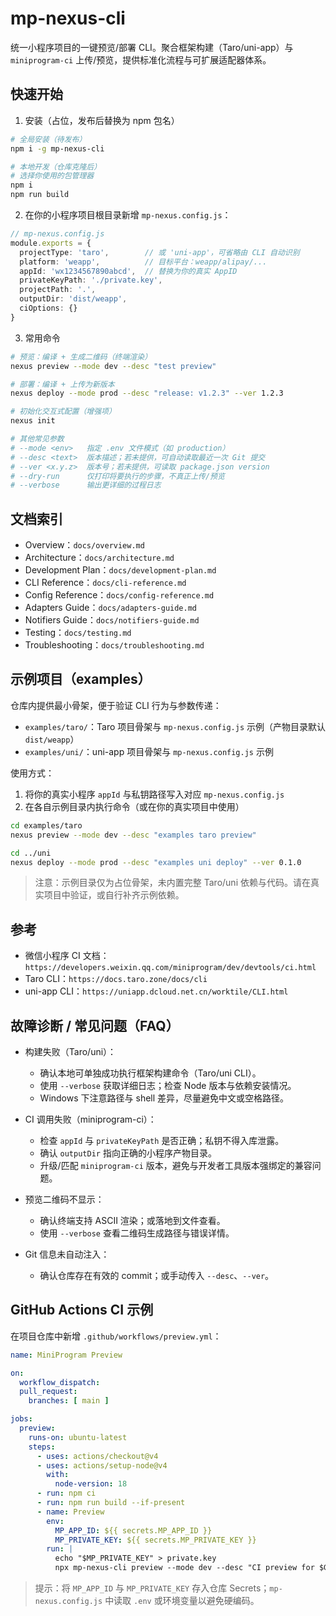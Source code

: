 # mp-nexus-cli

统一小程序项目的一键预览/部署 CLI。聚合框架构建（Taro/uni-app）与 `miniprogram-ci` 上传/预览，提供标准化流程与可扩展适配器体系。

## 快速开始

1) 安装（占位，发布后替换为 npm 包名）

```bash
# 全局安装（待发布）
npm i -g mp-nexus-cli

# 本地开发（仓库克隆后）
# 选择你使用的包管理器
npm i
npm run build
```

2) 在你的小程序项目根目录新增 `mp-nexus.config.js`：

```ts
// mp-nexus.config.js
module.exports = {
  projectType: 'taro',        // 或 'uni-app'，可省略由 CLI 自动识别
  platform: 'weapp',          // 目标平台：weapp/alipay/...
  appId: 'wx1234567890abcd',  // 替换为你的真实 AppID
  privateKeyPath: './private.key',
  projectPath: '.',
  outputDir: 'dist/weapp',
  ciOptions: {}
}
```

3) 常用命令

```bash
# 预览：编译 + 生成二维码（终端渲染）
nexus preview --mode dev --desc "test preview"

# 部署：编译 + 上传为新版本
nexus deploy --mode prod --desc "release: v1.2.3" --ver 1.2.3

# 初始化交互式配置（增强项）
nexus init

# 其他常见参数
# --mode <env>   指定 .env 文件模式（如 production）
# --desc <text>  版本描述；若未提供，可自动读取最近一次 Git 提交
# --ver <x.y.z>  版本号；若未提供，可读取 package.json version
# --dry-run      仅打印将要执行的步骤，不真正上传/预览
# --verbose      输出更详细的过程日志
```

## 文档索引

- Overview：`docs/overview.md`
- Architecture：`docs/architecture.md`
- Development Plan：`docs/development-plan.md`
- CLI Reference：`docs/cli-reference.md`
- Config Reference：`docs/config-reference.md`
- Adapters Guide：`docs/adapters-guide.md`
- Notifiers Guide：`docs/notifiers-guide.md`
- Testing：`docs/testing.md`
- Troubleshooting：`docs/troubleshooting.md`

## 示例项目（examples）

仓库内提供最小骨架，便于验证 CLI 行为与参数传递：

- `examples/taro/`：Taro 项目骨架与 `mp-nexus.config.js` 示例（产物目录默认 `dist/weapp`）
- `examples/uni/`：uni-app 项目骨架与 `mp-nexus.config.js` 示例

使用方式：

1) 将你的真实小程序 `appId` 与私钥路径写入对应 `mp-nexus.config.js`
2) 在各自示例目录内执行命令（或在你的真实项目中使用）

```bash
cd examples/taro
nexus preview --mode dev --desc "examples taro preview"

cd ../uni
nexus deploy --mode prod --desc "examples uni deploy" --ver 0.1.0
```

> 注意：示例目录仅为占位骨架，未内置完整 Taro/uni 依赖与代码。请在真实项目中验证，或自行补齐示例依赖。

## 参考

- 微信小程序 CI 文档：`https://developers.weixin.qq.com/miniprogram/dev/devtools/ci.html`
- Taro CLI：`https://docs.taro.zone/docs/cli`
- uni-app CLI：`https://uniapp.dcloud.net.cn/worktile/CLI.html`

## 故障诊断 / 常见问题（FAQ）

- 构建失败（Taro/uni）：
  - 确认本地可单独成功执行框架构建命令（Taro/uni CLI）。
  - 使用 `--verbose` 获取详细日志；检查 Node 版本与依赖安装情况。
  - Windows 下注意路径与 shell 差异，尽量避免中文或空格路径。

- CI 调用失败（miniprogram-ci）：
  - 检查 `appId` 与 `privateKeyPath` 是否正确；私钥不得入库泄露。
  - 确认 `outputDir` 指向正确的小程序产物目录。
  - 升级/匹配 `miniprogram-ci` 版本，避免与开发者工具版本强绑定的兼容问题。

- 预览二维码不显示：
  - 确认终端支持 ASCII 渲染；或落地到文件查看。
  - 使用 `--verbose` 查看二维码生成路径与错误详情。

- Git 信息未自动注入：
  - 确认仓库存在有效的 commit；或手动传入 `--desc`、`--ver`。

## GitHub Actions CI 示例

在项目仓库中新增 `.github/workflows/preview.yml`：

```yaml
name: MiniProgram Preview

on:
  workflow_dispatch:
  pull_request:
    branches: [ main ]

jobs:
  preview:
    runs-on: ubuntu-latest
    steps:
      - uses: actions/checkout@v4
      - uses: actions/setup-node@v4
        with:
          node-version: 18
      - run: npm ci
      - run: npm run build --if-present
      - name: Preview
        env:
          MP_APP_ID: ${{ secrets.MP_APP_ID }}
          MP_PRIVATE_KEY: ${{ secrets.MP_PRIVATE_KEY }}
        run: |
          echo "$MP_PRIVATE_KEY" > private.key
          npx mp-nexus-cli preview --mode dev --desc "CI preview for $GITHUB_SHA"

```

> 提示：将 `MP_APP_ID` 与 `MP_PRIVATE_KEY` 存入仓库 Secrets；`mp-nexus.config.js` 中读取 `.env` 或环境变量以避免硬编码。
